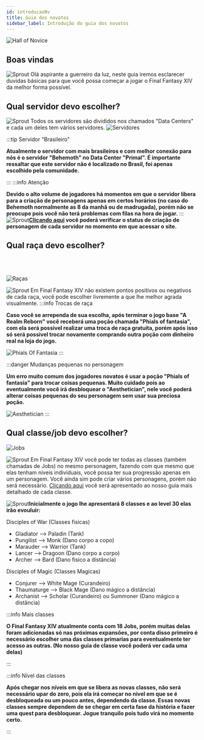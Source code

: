 ```yaml
---
id: introducaoNv
title: Guia dos novatos
sidebar_label: Introdução do guia dos novatos
---
```


![Hall of Novice](https://i.imgur.com/KTjReJB.png)

## Boas vindas
![Sprout](https://ffxiv.gamerescape.com/w/images/e/e4/Player24_Icon.png) Olá aspirante a guerreiro da luz, neste guia iremos esclarecer duvidas básicas para que você possa começar a jogar o Final Fantasy XIV da melhor forma possível.

## Qual servidor devo escolher?
![Sprout](https://ffxiv.gamerescape.com/w/images/e/e4/Player24_Icon.png) Todos os servidores são divididos nos chamados "Data Centers" e cada um deles tem vários servidores.
![Servidores](https://i.imgur.com/vAMzgJx.jpg)

:::tip Servidor "Brasileiro"

**Atualmente o servidor com mais brasileiros e com melhor conexão para nós é o servidor "Behemoth" no Data Center "Primal".
É importante ressaltar que este servidor não é localizado no Brasil, foi apenas escolhido pela comunidade.** 

:::
:::info Atenção 

**Devido o alto volume de jogadores há momentos em que o servidor libera para a criação de personagens apenas em certos horários (no caso do Behemoth normalmente as 8 da manhã ou de madrugada), porém não se preocupe pois você não terá problemas com filas na hora de jogar.**
:::
![Sprout](https://ffxiv.gamerescape.com/w/images/e/e4/Player24_Icon.png)**[Clicando aqui](https://na.finalfantasyxiv.com/lodestone/worldstatus/) você poderá verificar o status de criação de personagem de cada servidor no momento em que acessar o site.**


 
## Qual raça devo escolher?
<br/><br/>

![Raças](https://i.imgur.com/DcW5vqp.png)

  ![Sprout](https://ffxiv.gamerescape.com/w/images/e/e4/Player24_Icon.png) Em Final Fantasy XIV não existem pontos positivos ou negativos de cada raça, você pode escolher livremente a que lhe melhor agrada visualmente.
:::info Trocas de raça

**Caso você se arrependa de sua escolha, após terminar o jogo base "A Realm Reborn" você receberá uma poção chamada "Phials of fantasia", com ela será possivel realizar uma troca de raça gratuita, porém após isso só será possivel trocar novamente comprando outra poção com dinheiro real na loja do jogo.**

![Phials Of Fantasia](https://onlinestore-img.finalfantasyxiv.com/onlinestore/item/af8a7c069f56fd27235b3e72668ba8138bf57c2e3870957269be04a649d2f75d/0000/b8fd228346654a8cee3e920c32017493f0e99cf8266b6d9e1e9b30f7ed245eab_m_detail.jpg)
:::

:::danger Mudanças pequenas no personagem

**Um erro muito comum dos jogadores novatos é usar a poção "Phials of fantasia" para trocar coisas pequenas. Muito cuidado pois ao eventualmente você irá desbloquear o "Aesthetician", nele você poderá alterar coisas pequenas do seu personagem sem usar sua preciosa poção.**

![Aesthetician](https://i.imgur.com/b8p5Y79.png)
:::
## Qual classe/job devo escolher? 

![Jobs](https://i.imgur.com/cIIie0R.jpg)

![Sprout](https://ffxiv.gamerescape.com/w/images/e/e4/Player24_Icon.png) Em Final Fantasy XIV você pode ter todas as classes (também chamadas de Jobs) no mesmo personagem, fazendo com que mesmo que elas tenham níveis individuais, você possa ter sua progressão apenas em um personagem. Você ainda sim pode criar vários personagens, porém não será necessário. [Clicando aqui](/docs/jobs/informativo) você será apresentado ao nosso guia mais detalhado de cada classe.


![Sprout](https://ffxiv.gamerescape.com/w/images/e/e4/Player24_Icon.png)**Inicialmente o jogo lhe apresentará 8 classes e ao level 30 elas irão evouluir:**

Disciples of War (Classes fisicas)
- Gladiator --> Paladin (Tank)
- Pungilist --> Monk (Dano corpo a copo)
- Marauder --> Warrior (Tank)
- Lancer --> Dragoon (Dano corpo a corpo)
- Archer --> Bard (Dano fisico a distância)

Disciples of Magic (Classes Magicas)

- Conjurer --> White Mage (Curandeiro)
- Thaumaturge --> Black Mage (Dano mágico a distância)
- Archanist --> Scholar (Curandeiro) ou Summoner (Dano mágico a distância)

:::info Mais classes

**O Final Fantasy XIV atualmente conta com 18 Jobs, porém muitas delas foram adicionadas só nas próximas expansões, por conta disso primeiro é necessário escolher uma das classes primarias para eventualmente ter acesso as outras. (No nosso guia de classe você poderá ver cada uma delas)**

:::

:::info Nível das classes

**Após chegar nos níveis em que se libera as novas classes, não será necessário upar do zero, pois ela irá começar no nível em que se é desbloqueada ou um pouco antes, dependendo da classe. Essas novas classes sempre dependem de se chegar em certa fase da história e fazer uma quest para desbloquear. Jogue tranquilo pois tudo virá no momento certo.**

:::
